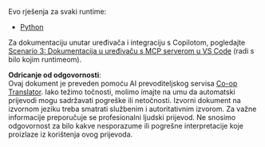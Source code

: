 <!--
CO_OP_TRANSLATOR_METADATA:
{
  "original_hash": "c8c1a74c74f6c2d42d511daf12d0b6c5",
  "translation_date": "2025-06-21T14:25:40+00:00",
  "source_file": "09-CaseStudy/docs-mcp/solution/README.md",
  "language_code": "hr"
}
-->
Evo rješenja za svaki runtime:
- [Python](./python/README.md)

Za dokumentaciju unutar uređivača i integraciju s Copilotom, pogledajte [Scenario 3: Dokumentacija u uređivaču s MCP serverom u VS Code](./scenario3/README.md) (radi s bilo kojim runtimeom).

**Odricanje od odgovornosti**:  
Ovaj dokument je preveden pomoću AI prevoditeljskog servisa [Co-op Translator](https://github.com/Azure/co-op-translator). Iako težimo točnosti, molimo imajte na umu da automatski prijevodi mogu sadržavati pogreške ili netočnosti. Izvorni dokument na izvornom jeziku treba smatrati službenim i autoritativnim izvorom. Za važne informacije preporučuje se profesionalni ljudski prijevod. Ne snosimo odgovornost za bilo kakve nesporazume ili pogrešne interpretacije koje proizlaze iz korištenja ovog prijevoda.